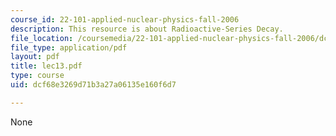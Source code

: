 ```yaml
---
course_id: 22-101-applied-nuclear-physics-fall-2006
description: This resource is about Radioactive-Series Decay.
file_location: /coursemedia/22-101-applied-nuclear-physics-fall-2006/dcf68e3269d71b3a27a06135e160f6d7_lec13.pdf
file_type: application/pdf
layout: pdf
title: lec13.pdf
type: course
uid: dcf68e3269d71b3a27a06135e160f6d7

---
```

None